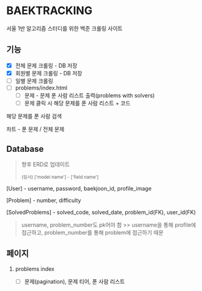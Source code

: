 # BAEKTRACKING

서울 1반 알고리즘 스터디를 위한 백준 크롤링 사이트



## 기능

- [x] 전체 문제 크롤링 - DB 저장
- [x] 회원별 문제 크롤링 - DB 저장
- [ ] 일별 문제 크롤링
- [ ] problems/index.html
  - [ ] 문제 - 문제 푼 사람 리스트 출력(problems with solvers)
  - [ ] 문제 클릭 시 해당 문제를 푼 사람 리스트 + 코드

해당 문제를 푼 사람 검색

차트 - 푼 문제 / 전체 문제



## Database

> 향후 ERD로 업데이트
>
> <small>(임시) ['model name'] - ['field name']</small>

[User] - username, password, baekjoon_id, profile_image

[Problem] - number, difficulty

[SolvedProblems] - solved_code, solved_date, problem_id(FK), user_id(FK)



> username, problem_number도 pk어야 함 >> username을 통해 profile에 접근하고, problem_number를 통해 problem에 접근하기 때문



## 페이지

1. problems index
   - [ ] 문제(pagination), 문제 티어, 푼 사람 리스트
   
     
